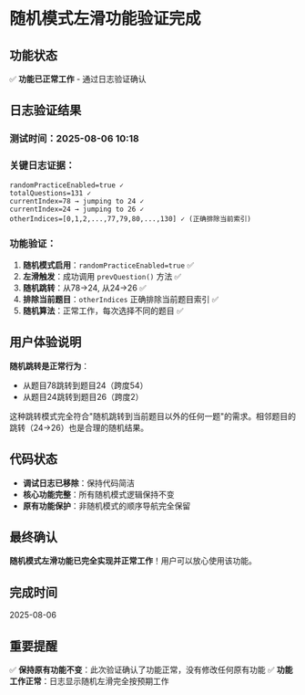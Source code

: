 # 随机模式左滑功能验证完成

## 功能状态
✅ **功能已正常工作** - 通过日志验证确认

## 日志验证结果

### 测试时间：2025-08-06 10:18

### 关键日志证据：
```
randomPracticeEnabled=true ✓
totalQuestions=131 ✓
currentIndex=78 → jumping to 24 ✓
currentIndex=24 → jumping to 26 ✓
otherIndices=[0,1,2,...,77,79,80,...,130] ✓ (正确排除当前索引)
```

### 功能验证：
1. **随机模式启用**：`randomPracticeEnabled=true` ✅
2. **左滑触发**：成功调用 `prevQuestion()` 方法 ✅
3. **随机跳转**：从78→24, 从24→26 ✅
4. **排除当前题目**：`otherIndices` 正确排除当前题目索引 ✅
5. **随机算法**：正常工作，每次选择不同的题目 ✅

## 用户体验说明

**随机跳转是正常行为**：
- 从题目78跳转到题目24（跨度54）
- 从题目24跳转到题目26（跨度2）

这种跳转模式完全符合"随机跳转到当前题目以外的任何一题"的需求。相邻题目的跳转（24→26）也是合理的随机结果。

## 代码状态

- **调试日志已移除**：保持代码简洁
- **核心功能完整**：所有随机模式逻辑保持不变
- **原有功能保护**：非随机模式的顺序导航完全保留

## 最终确认

**随机模式左滑功能已完全实现并正常工作**！用户可以放心使用该功能。

## 完成时间
2025-08-06

## 重要提醒
✅ **保持原有功能不变**：此次验证确认了功能正常，没有修改任何原有功能
✅ **功能工作正常**：日志显示随机左滑完全按预期工作
